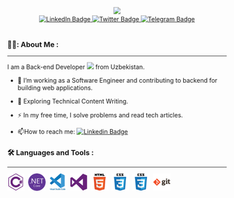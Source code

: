 
<div id="header" align="center">
  <img src="https://media2.giphy.com/media/qgQUggAC3Pfv687qPC/giphy.gif?cid=ecf05e476ynwonj2nns1bo7u1fa6vjdzs5y3y808ymx4prg0&rid=giphy.gif&ct=g" width="350"/>
</div>

<div id="badges" align="center">
  <a href="https://www.linkedin.com/in/otabek-zadaev-22b41a234/">
    <img src="https://img.shields.io/badge/LinkedIn-blue?style=for-the-badge&logo=linkedin&logoColor=white" alt="LinkedIn Badge"/>
  </a>  
  <a href="https://twitter.com/zadaevotabek">
    <img src="https://img.shields.io/badge/Twitter-blue?style=for-the-badge&logo=twitter&logoColor=white" alt="Twitter Badge"/>
  </a>  
  <a href="https://t.me/cyberozi">
    <img src="https://img.shields.io/badge/Telegram-blue?style=for-the-badge&logo=telegram&logoColor=white" alt = "Telegram Badge"/>
  <a>
    
  </a>
</div>

<div align = "center">
 <img src="https://komarev.com/ghpvc/?username=zadaev&style=flat-square&color=blue" alt=""/>
  </div>
  
  ### 👨‍💻: About Me : 
  ---
 
  I am a Back-end Developer <img src="https://media.giphy.com/media/WUlplcMpOCEmTGBtBW/giphy.gif" width="40"> from Uzbekistan.
   
  
  - :telescope: I’m working as a Software Engineer and contributing to  backend for building web applications.

  - :seedling: Exploring Technical Content Writing.

  - :zap: In my free time, I solve problems and read tech articles.

  - :mailbox:How to reach me: [![Linkedin Badge](https://img.shields.io/badge/-zadaev-blue?style=flat&logo=Linkedin&logoColor=white)](https://www.linkedin.com/in/otabek-zadaev-22b41a234/)
  

### :hammer_and_wrench: Languages and Tools :
---
<div>
 
   <img src="https://raw.githubusercontent.com/devicons/devicon/2ae2a900d2f041da66e950e4d48052658d850630/icons/csharp/csharp-line.svg" title="CSharp" alt="CSharp" width="40" height="40"/>&nbsp;
  <img src="https://raw.githubusercontent.com/devicons/devicon/2ae2a900d2f041da66e950e4d48052658d850630/icons/dotnetcore/dotnetcore-original.svg" title=".Netcore" alt=".Netcore" width="40" height="40"/>&nbsp;
   <img src="https://raw.githubusercontent.com/devicons/devicon/2ae2a900d2f041da66e950e4d48052658d850630/icons/vscode/vscode-original-wordmark.svg" title=".Net" alt="vscode" width="40" height="40"/>&nbsp;
  <img src="https://raw.githubusercontent.com/devicons/devicon/2ae2a900d2f041da66e950e4d48052658d850630/icons/visualstudio/visualstudio-plain.svg" title="VisualStudio" alt="VisualStudio" width="40" height="40"/>&nbsp;
   <img src="https://github.com/devicons/devicon/blob/master/icons/html5/html5-original-wordmark.svg"  title="HTML" alt="HTML" width="40" height="40"/>&nbsp; 
  <img src="https://github.com/devicons/devicon/blob/master/icons/css3/css3-original-wordmark.svg"  title="CSS" alt="CSS" width="40" height="40"/>&nbsp; 
  <img src="https://github.com/devicons/devicon/blob/master/icons/css3/css3-original-wordmark.svg"  title="CSS" alt="CSS" width="40" height="40"/>&nbsp; 
 <img src="https://github.com/devicons/devicon/blob/master/icons/git/git-original-wordmark.svg" title="Git" alt="Git" width="40" height="40"/>&nbsp;
</div>



<!--
**zadaev/zadaev** is a ✨ _special_ ✨ repository because its `README.md` (this file) appears on your GitHub profile.

Here are some ideas to get you started:

- 🔭 I’m currently working on ...
- 🌱 I’m currently learning ...
- 👯 I’m looking to collaborate on ...
- 🤔 I’m looking for help with ...
- 💬 Ask me about ...
- 📫 How to reach me: ...
- 😄 Pronouns: ...
- ⚡ Fun fact: ...
-->
